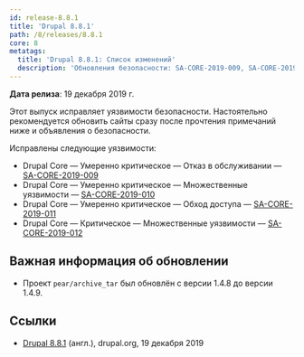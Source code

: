 ```yaml
---
id: release-8.8.1
title: 'Drupal 8.8.1'
path: /8/releases/8.8.1
core: 8
metatags:
  title: 'Drupal 8.8.1: Список изменений'
  description: 'Обновления безопасности: SA-CORE-2019-009, SA-CORE-2019-010, SA-CORE-2019-011, SA-CORE-2019-012.'
---
```


**Дата релиза**: 19 декабря 2019 г.

Этот выпуск исправляет уязвимости безопасности. Настоятельно рекомендуется обновить сайты сразу после прочтения примечаний ниже и объявления о безопасности.

Исправлены следующие уязвимости:

- Drupal Core — Умеренно критическое — Отказ в обслуживании — [SA-CORE-2019-009](../../security/advisory/sa-core-2019-009.md)
- Drupal Core — Умеренно критическое — Множественные уязвимости — [SA-CORE-2019-010](../../security/advisory/sa-core-2019-010.md)
- Drupal Core — Умеренно критическое — Обход доступа — [SA-CORE-2019-011](../../security/advisory/sa-core-2019-011.md)
- Drupal Core — Критическое — Множественные уязвимости — [SA-CORE-2019-012](../../security/advisory/sa-core-2019-012.md)

## Важная информация об обновлении

- Проект `pear/archive_tar` был обновлён с версии 1.4.8 до версии 1.4.9.

## Ссылки

- [Drupal 8.8.1](https://www.drupal.org/project/drupal/releases/8.8.1) (англ.), drupal.org, 19 декабря 2019
